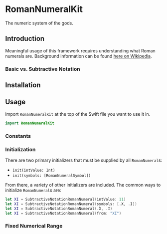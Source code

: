 # RomanNumeralKit

The numeric system of the gods.

## Introduction

Meaningful usage of this framework requires understanding what Roman numerals are. Background information can be found [here on Wikipedia](https://en.wikipedia.org/wiki/Roman_numerals).

### Basic vs. Subtractive Notation

## Installation

## Usage

Import `RomanNumeralKit` at the top of the Swift file you want to use it in.

```swift
import RomanNumeralKit
```

### Constants

### Initialization

There are two primary initializers that must be supplied by all `RomanNumeral`s:
- `init(intValue: Int)`
- `init(symbols: [RomanNumeralSymbol])`

From there, a variety of other initializers are included. The common ways to initialize `RomanNumeral`s are:

```swift
let XI = SubtractiveNotationRomanNumeral(intValue: 11)
let XI = SubtractiveNotationRomanNumeral(symbols: [.X, .I])
let XI = SubtractiveNotationRomanNumeral(.X, .I)
let XI = SubtractiveNotationRomanNumeral(from: "XI")
```

### Fixed Numerical Range
